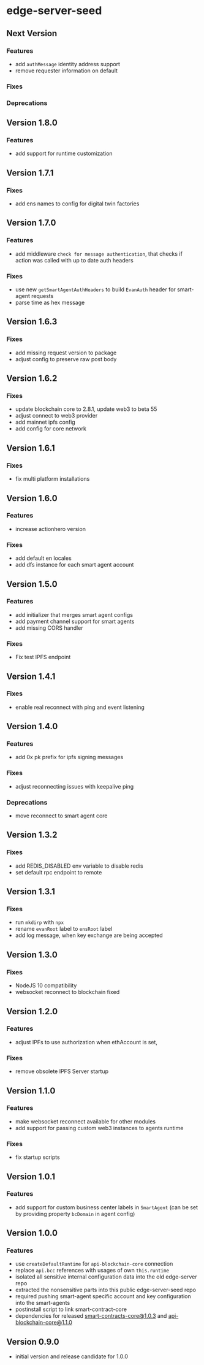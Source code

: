 # edge-server-seed

## Next Version
### Features
- add `authMessage` identity address support
- remove requester information on default

### Fixes

### Deprecations


## Version 1.8.0
### Features
- add support for runtime customization


## Version 1.7.1
### Fixes
- add ens names to config for digital twin factories


## Version 1.7.0
### Features
- add middleware `check for message authentication`, that checks if action was called with up to date auth headers

### Fixes
- use new `getSmartAgentAuthHeaders` to build `EvanAuth` header for smart-agent requests
- parse time as hex message


## Version 1.6.3
### Fixes
- add missing request version to package
- adjust config to preserve raw post body


## Version 1.6.2
### Fixes
- update blockchain core to 2.8.1, update web3 to beta 55
- adjust connect to web3 provider
- add mainnet ipfs config
- add config for core network


## Version 1.6.1
### Fixes
- fix multi platform installations

## Version 1.6.0
### Features
- increase actionhero version

### Fixes
- add default en locales
- add dfs instance for each smart agent account


## Version 1.5.0
### Features
- add initializer that merges smart agent configs
- add payment channel support for smart agents
- add missing CORS handler

### Fixes
- Fix test IPFS endpoint

## Version 1.4.1
### Fixes
- enable real reconnect with ping and event listening


## Version 1.4.0
### Features
- add 0x pk prefix for ipfs signing messages

### Fixes
- adjust reconnecting issues with keepalive ping

### Deprecations
- move reconnect to smart agent core

## Version 1.3.2
### Fixes
- add REDIS_DISABLED env variable to disable redis
- set default rpc endpoint to remote


## Version 1.3.1
### Fixes
- run `mkdirp` with `npx`
- rename `evanRoot` label to `ensRoot` label
- add log message, when key exchange are being accepted


## Version 1.3.0
### Fixes
- NodeJS 10 compatibility
- websocket reconnect to blockchain fixed


## Version 1.2.0
### Features
- adjust IPFs to use authorization when ethAccount is set,

### Fixes
- remove obsolete IPFS Server startup


## Version 1.1.0
### Features
- make websocket reconnect available for other modules
- add support for passing custom web3 instances to agents runtime

### Fixes
- fix startup scripts


## Version 1.0.1
### Features
- add support for custom business center labels in `SmartAgent` (can be set by providing property `bcDomain` in agent config)


## Version 1.0.0
### Features
- use `createDefaultRuntime` for `api-blockchain-core` connection
- replace `api.bcc` references with usages of own `this.runtime`
- isolated all sensitive internal configuration data into the old edge-server repo
- extracted the nonsensitive parts into this public edge-server-seed repo
- required pushing smart-agent specific account and key configuration into the smart-agents
- postinstall script to link smart-contract-core
- dependencies for released smart-contracts-core@1.0.3 and api-blockchain-core@1.1.0


## Version 0.9.0
- initial version and release candidate for 1.0.0

